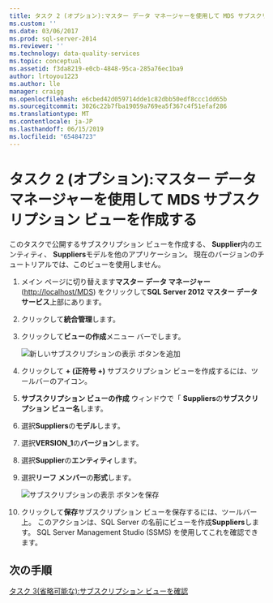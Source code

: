 ```yaml
---
title: タスク 2 (オプション):マスター データ マネージャーを使用して MDS サブスクリプション ビューを作成する |Microsoft Docs
ms.custom: ''
ms.date: 03/06/2017
ms.prod: sql-server-2014
ms.reviewer: ''
ms.technology: data-quality-services
ms.topic: conceptual
ms.assetid: f3da8219-e0cb-4848-95ca-285a76ec1ba9
author: lrtoyou1223
ms.author: lle
manager: craigg
ms.openlocfilehash: e6cbed42d059714dde1c82dbb50edf8ccc1dd65b
ms.sourcegitcommit: 3026c22b7fba19059a769ea5f367c4f51efaf286
ms.translationtype: MT
ms.contentlocale: ja-JP
ms.lasthandoff: 06/15/2019
ms.locfileid: "65484723"
---
```

# <a name="task-2-optional-creating-a-mds-subscription-view-using-master-data-manager"></a>タスク 2 (オプション):マスター データ マネージャーを使用して MDS サブスクリプション ビューを作成する
  このタスクで公開するサブスクリプション ビューを作成する、 **Supplier**内のエンティティ、 **Suppliers**モデルを他のアプリケーション。 現在のバージョンのチュートリアルでは、このビューを使用しません。  
  
1.  メイン ページに切り替えます**マスター データ マネージャー** ([http://localhost/MDS](http://localhost/MDS)) をクリックして**SQL Server 2012 マスター データ サービス**上部にあります。  
  
2.  クリックして**統合管理**します。  
  
3.  クリックして**ビューの作成**メニュー バーでします。  
  
     ![新しいサブスクリプションの表示 ボタンを追加](../../2014/tutorials/media/et-creatingamdssubscriptionviewusingmdm-01.jpg "新しいサブスクリプションの表示 ボタンの追加")  
  
4.  クリックして **+ (正符号 +)** サブスクリプション ビューを作成するには、ツールバーのアイコン。  
  
5.  **サブスクリプション ビューの作成** ウィンドウで「 **Suppliers**の**サブスクリプション ビュー名**します。  
  
6.  選択**Suppliers**の**モデル**します。  
  
7.  選択**VERSION_1**の**バージョン**します。  
  
8.  選択**Supplier**の**エンティティ**します。  
  
9. 選択**リーフ メンバー**の**形式**します。  
  
     ![サブスクリプションの表示 ボタンを保存](../../2014/tutorials/media/et-creatingamdssubscriptionviewusingmdm-02.jpg "サブスクリプションの表示 ボタンの保存")  
  
10. クリックして**保存**サブスクリプション ビューを保存するには、ツールバー上。 このアクションは、SQL Server の名前にビューを作成**Suppliers**します。 SQL Server Management Studio (SSMS) を使用してこれを確認できます。  
  
## <a name="next-step"></a>次の手順  
 [タスク 3&#40;省略可能な&#41;:サブスクリプション ビューを確認](task-3-optional-reviewing-the-subscription-views.md)  
  
  
